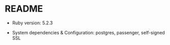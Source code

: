 # README

* Ruby version: 5.2.3

* System dependencies & Configuration: postgres, passenger, self-signed SSL

